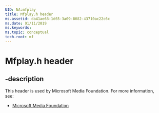 ```yaml
---
UID: NA:mfplay
title: Mfplay.h header
ms.assetid: da41ae68-1d65-3a09-8082-43710ac22c6c
ms.date: 01/11/2019
ms.keywords: 
ms.topic: conceptual
tech.root: mf
---
```


# Mfplay.h header


## -description


This header is used by Microsoft Media Foundation. For more information, see:

- [Microsoft Media Foundation](../_mf/index.md)

